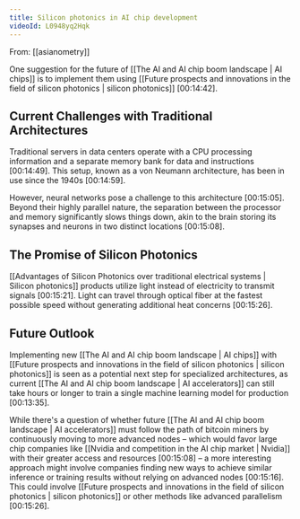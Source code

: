 ```yaml
---
title: Silicon photonics in AI chip development
videoId: L0948yq2Hqk
---
```


From: [[asianometry]] <br/> 

One suggestion for the future of [[The AI and AI chip boom landscape | AI chips]] is to implement them using [[Future prospects and innovations in the field of silicon photonics | silicon photonics]] <a class="yt-timestamp" data-t="00:14:42">[00:14:42]</a>.

## Current Challenges with Traditional Architectures
Traditional servers in data centers operate with a CPU processing information and a separate memory bank for data and instructions <a class="yt-timestamp" data-t="00:14:49">[00:14:49]</a>. This setup, known as a von Neumann architecture, has been in use since the 1940s <a class="yt-timestamp" data-t="00:14:59">[00:14:59]</a>.

However, neural networks pose a challenge to this architecture <a class="yt-timestamp" data-t="00:15:05">[00:15:05]</a>. Beyond their highly parallel nature, the separation between the processor and memory significantly slows things down, akin to the brain storing its synapses and neurons in two distinct locations <a class="yt-timestamp" data-t="00:15:08">[00:15:08]</a>.

## The Promise of Silicon Photonics
[[Advantages of Silicon Photonics over traditional electrical systems | Silicon photonics]] products utilize light instead of electricity to transmit signals <a class="yt-timestamp" data-t="00:15:21">[00:15:21]</a>. Light can travel through optical fiber at the fastest possible speed without generating additional heat concerns <a class="yt-timestamp" data-t="00:15:26">[00:15:26]</a>.

## Future Outlook
Implementing new [[The AI and AI chip boom landscape | AI chips]] with [[Future prospects and innovations in the field of silicon photonics | silicon photonics]] is seen as a potential next step for specialized architectures, as current [[The AI and AI chip boom landscape | AI accelerators]] can still take hours or longer to train a single machine learning model for production <a class="yt-timestamp" data-t="00:13:35">[00:13:35]</a>.

While there's a question of whether future [[The AI and AI chip boom landscape | AI accelerators]] must follow the path of bitcoin miners by continuously moving to more advanced nodes – which would favor large chip companies like [[Nvidia and competition in the AI chip market | Nvidia]] with their greater access and resources <a class="yt-timestamp" data-t="00:15:08">[00:15:08]</a> – a more interesting approach might involve companies finding new ways to achieve similar inference or training results without relying on advanced nodes <a class="yt-timestamp" data-t="00:15:16">[00:15:16]</a>. This could involve [[Future prospects and innovations in the field of silicon photonics | silicon photonics]] or other methods like advanced parallelism <a class="yt-timestamp" data-t="00:15:26">[00:15:26]</a>.